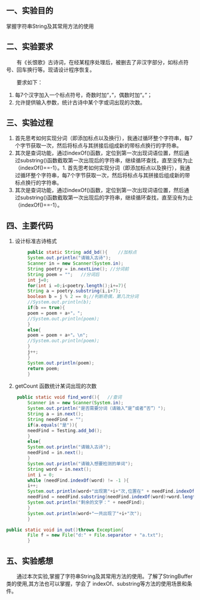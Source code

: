 ## 一、实验目的
掌握字符串String及其常用方法的使用

## 二、实验要求
&emsp;&emsp;有《长恨歌》古诗词，在经某程序处理后，被删去了非汉字部分，如标点符号、回车换行等。现请设计程序恢复。

&emsp;&emsp;要求如下：
1. 每7个汉字加入一个标点符号，奇数时加“，”，偶数时加“。”；
2. 允许提供输入参数，统计古诗中某个字或词出现的次数。



## 三、实验过程
1. 首先思考如何实现分词（即添加标点以及换行），我通过循环整个字符串，每7个字节获取一次，然后将标点与其拼接后组成新的带标点换行的字符串。
2. 其次是查词功能，通过indexOf()函数，定位到第一次出现词语位置，然后通过substring()函数截取第一次出现后的字符串，继续循环查找，直至没有为止（indexOf()==-1）。1. 首先思考如何实现分词（即添加标点以及换行），我通过循环整个字符串，每7个字节获取一次，然后将标点与其拼接后组成新的带标点换行的字符串。
2. 其次是查词功能，通过indexOf()函数，定位到第一次出现词语位置，然后通过substring()函数截取第一次出现后的字符串，继续循环查找，直至没有为止（indexOf()==-1）。

## 四、主要代码
1. 设计标准古诗格式
```java
        public static String add_bd(){    //加标点
        System.out.println("请输入古诗");
        Scanner in = new Scanner(System.in);
        String poetry = in.nextLine(); //分词前
        String poem = "";   //分词后
        int j=0;
        for(int i =0;i<poetry.length();i+=7){
        String a = poetry.substring(i,i+7);
        boolean b = j % 2 == 0;//判断奇偶，第几次分词
        //System.out.println(b);
        if(b == true){
        poem = poem + a+"，";
        //System.out.println(poem);
        }
        else{
        poem = poem + a+"。\n";
        //System.out.println(poem);
        }
        j++;
        }
        System.out.println(poem);
        return poem;
        }
```

2. getCount 函数统计某词出现的次数
```java
    public static void find_word(){   //查词
        Scanner in = new Scanner(System.in);
        System.out.println("是否需要分词（请输入“是”或者“否”）");
        String a = in.next();
        String needFind = "";
        if(a.equals("是")){
        needFind = Testing.add_bd();
        }
        else{
        System.out.println("请输入古诗");
        needFind = in.next();
        }
        System.out.println("请输入想要检测的单词");
        String word = in.next();
        int i = 0;
        while (needFind.indexOf(word) != -1 ){
        i++;
        System.out.println(word+"出现第"+i+"次,位置在" + needFind.indexOf(word));
        needFind = needFind.substring(needFind.indexOf(word)+word.length());
        System.out.println("剩余的文字：" + needFind);
        }
        System.out.println(word+"一共出现了"+i+"次");
        }

public static void in_out()throws Exception{
        File f = new File("d:" + File.separator + "a.txt");
        }
```

## 五、实验感想
&emsp;&emsp;通过本次实验,掌握了字符串String及其常用方法的使用。了解了StringBuffer类的使用,其方法也可以掌握，学会了
indexOf、substring等方法的使用场景和条件。
